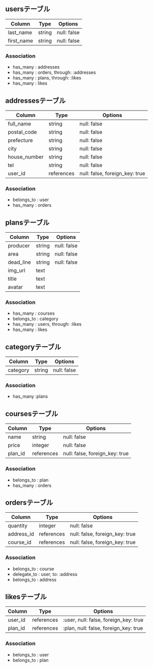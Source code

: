 ## usersテーブル
|Column|Type|Options|
|------|----|-------|
|last_name|string|null: false|
|first_name|string|null: false|

### Association
- has_many : addresses
- has_many : orders, through: :addresses
- has_many : plans, through: :likes
- has_many : likes

## addressesテーブル

|Column|Type|Options|
|------|----|-------|
|full_name|string|null: false|
|postal_code|string|null: false|
|prefecture|string|null: false|
|city|string|null: false|
|house_number|string|null: false|
|tel|string|null: false|
|user_id|references|null: false, foreign_key: true|

### Association
- belongs_to : user
- has_many : orders

## plansテーブル

|Column|Type|Options|
|------|----|-------|
|producer|string|null: false|
|area|string|null: false|
|dead_line|string|null: false|
|img_url|text||
|title|text||
|avatar|text||

### Association
- has_many : courses
- belongs_to : category
- has_many : users, through: :likes
- has_many : likes

## categoryテーブル
|Column|Type|Options|
|------|----|-------|
|category|string|null: false|

### Association
- has_many :plans

## coursesテーブル

|Column|Type|Options|
|------|----|-------|
|name|string|null: false|
|price|integer|null: false|
|plan_id|references|null: false, foreign_key: true|

### Association
- belongs_to : plan
- has_many : orders

## ordersテーブル

|Column|Type|Options|
|------|----|-------|
|quantity|integer|null: false|
|address_id|references|null: false, foreign_key: true|
|course_id|references|null: false, foreign_key: true|

### Association
- belongs_to : course
- delegate_to : user, to: :address
- belongs_to : address

## likesテーブル

|Column|Type|Options|
|------|----|-------|
|user_id|references|:user, null: false, foreign_key: true|
|plan_id|references|:plan, null: false, foreign_key: true|

### Association
- belongs_to : user
- belongs_to : plan
